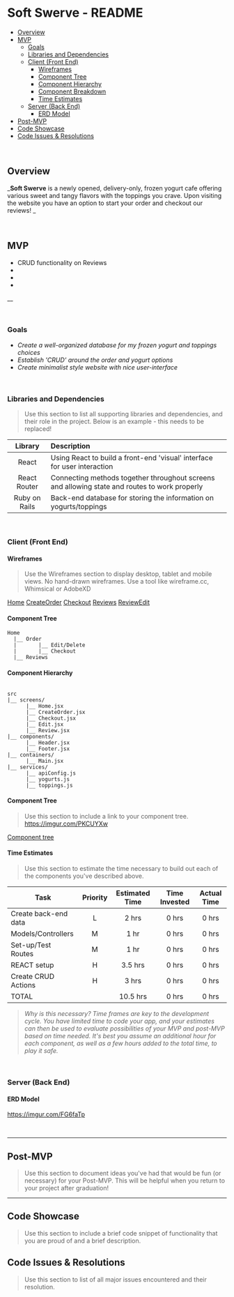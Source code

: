 # Soft Swerve - README <!-- omit in toc -->

- [Overview](#overview)
- [MVP](#mvp)
  - [Goals](#goals)
  - [Libraries and Dependencies](#libraries-and-dependencies)
  - [Client (Front End)](#client-front-end)
    - [Wireframes](#wireframes)
    - [Component Tree](#component-tree)
    - [Component Hierarchy](#component-hierarchy)
    - [Component Breakdown](#component-breakdown)
    - [Time Estimates](#time-estimates)
  - [Server (Back End)](#server-back-end)
    - [ERD Model](#erd-model)
- [Post-MVP](#post-mvp)
- [Code Showcase](#code-showcase)
- [Code Issues & Resolutions](#code-issues--resolutions)

<br>

## Overview

_**Soft Swerve** is a newly opened, delivery-only, frozen yogurt cafe offering various sweet and tangy flavors with the toppings you crave. Upon visiting the website you have an option to start your order and checkout our reviews! _

<br>

## MVP

- CRUD functionality on Reviews
-
-
-

\_\_

<br>

### Goals

- _Create a well-organized database for my frozen yogurt and toppings choices_
- _Establish 'CRUD' around the order and yogurt options_
- _Create minimalist style website with nice user-interface_

<br>

### Libraries and Dependencies

> Use this section to list all supporting libraries and dependencies, and their role in the project. Below is an example - this needs to be replaced!

|    Library    | Description                                                                                   |
| :-----------: | :-------------------------------------------------------------------------------------------- |
|     React     | Using React to build a front-end 'visual' interface for user interaction                      |
| React Router  | Connecting methods together throughout screens and allowing state and routes to work properly |
| Ruby on Rails | Back-end database for storing the information on yogurts/toppings                             |

<br>

### Client (Front End)

#### Wireframes

> Use the Wireframes section to display desktop, tablet and mobile views. No hand-drawn wireframes. Use a tool like wireframe.cc, Whimsical or AdobeXD

[Home](https://imgur.com/Kcsklp9)
[CreateOrder](https://imgur.com/cUmrdWT)
[Checkout](https://imgur.com/CUfg957)
[Reviews](https://imgur.com/e7PtMVy)
[ReviewEdit](https://imgur.com/3G5gw32)

#### Component Tree

```structure
Home
  |__ Order
  |       |__ Edit/Delete
  |       |__ Checkout
  |__ Reviews
```

#### Component Hierarchy

```structure

src
|__ screens/
      |__ Home.jsx
      |__ CreateOrder.jsx
      |__ Checkout.jsx
      |__ Edit.jsx
      |__ Review.jsx
|__ components/
      |__ Header.jsx
      |__ Footer.jsx
|__ containers/
      |__ Main.jsx
|__ services/
      |__ apiConfig.js
      |__ yogurts.js
      |__ toppings.js

```

#### Component Tree

> Use this section to include a link to your component tree.
> https://imgur.com/PKCUYXw

[Component tree](https://imgur.com/PKCUYXw)

#### Time Estimates

> Use this section to estimate the time necessary to build out each of the components you've described above.

| Task                 | Priority | Estimated Time | Time Invested | Actual Time |
| -------------------- | :------: | :------------: | :-----------: | :---------: |
| Create back-end data |    L     |     2 hrs      |     0 hrs     |    0 hrs    |
| Models/Controllers   |    M     |      1 hr      |     0 hrs     |    0 hrs    |
| Set-up/Test Routes   |    M     |      1 hr      |     0 hrs     |    0 hrs    |
| REACT setup          |    H     |    3.5 hrs     |     0 hrs     |    0 hrs    |
| Create CRUD Actions  |    H     |     3 hrs      |     0 hrs     |    0 hrs    |
| TOTAL                |          |    10.5 hrs    |     0 hrs     |    0 hrs    |

> _Why is this necessary? Time frames are key to the development cycle. You have limited time to code your app, and your estimates can then be used to evaluate possibilities of your MVP and post-MVP based on time needed. It's best you assume an additional hour for each component, as well as a few hours added to the total time, to play it safe._

<br>

### Server (Back End)

#### ERD Model

https://imgur.com/FG6faTp

<br>

---

## Post-MVP

> Use this section to document ideas you've had that would be fun (or necessary) for your Post-MVP. This will be helpful when you return to your project after graduation!

---

## Code Showcase

> Use this section to include a brief code snippet of functionality that you are proud of and a brief description.

## Code Issues & Resolutions

> Use this section to list of all major issues encountered and their resolution.
